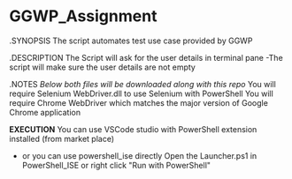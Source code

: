 # GGWP_Assignment

.SYNOPSIS
The script automates test use case provided by GGWP

.DESCRIPTION
The Script will ask for the user details in terminal pane
-The script will make sure the user details are not empty

.NOTES
*Below both files will be downloaded along with this repo*
You will require Selenium WebDriver.dll to use Selenium with PowerShell
You will require Chrome WebDriver which matches the major version of Google Chrome application

**EXECUTION**
You can use VSCode studio with PowerShell extension installed (from market place)
 - or you can use powershell_ise directly
Open the Launcher.ps1 in PowerShell_ISE or right click "Run with PowerShell"

